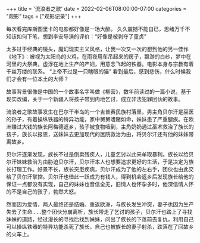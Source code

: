 +++
title = '流浪者之歌'
date = 2022-02-06T08:00:00-07:00
categories = "观影"
tags = ["观影记录"]
+++

每次看完库斯图里卡的电影都好像是一场大醉。
久久震撼不能自已，思绪万千不知该如何下笔，想到李安导演的评价：“好像是被剥夺了童贞”

太多过于经典的镜头，魔幻现实主义风格，让我一次又一次的想到他的另一佳作《地下》：被视为太阳鸟的火鸡，在雨夜用车吊起来的房子，飘渺的白纱，梦中在河里的大祭典，虚浮在地上生产的产妇，用意念飞起的铁器。电影本身与宗教有着千丝万缕的联系。
“上帝不过是一只瞎眼的猫”
看到最后，感到悲伤，什么时候我们才会有一位本土的大师？

故事背景很像是中国的一个故事名字叫做《柳营》，数年前读过的一篇小说，基于现实改编，关于一个新疆人将孩子带到内地乞讨，成立非法犯罪团伙的故事。

流浪者之歌故事发生在巴尔干半岛的一个吉普赛民族村落里，男主角贝尔汗是巫医的孙子，有着操纵铁器的特异功能，家中舅舅嗜赌如命，妹妹患了严重腿疾。在欧洲赚过大钱的族长阿梅德返乡，孩子被食物噎到，主角奶奶通过巫术救治了族长的孩子，族长以报恩，送妹妹去更加现代的医院救治为由，将贝尔汗还有他的妹妹带离故乡。

贝尔汗逐渐发现，族长不过是倒卖残疾人，儿童乞讨以此来牟取暴利。族长以给贝尔汗妹妹救治为由胁迫贝尔汗，贝尔汗本人也想要追求更好的生活，于是决定为族长打理工作。好景不长，族长突患疾病，贝尔汗成为了他的左右手，团伙也由此交给了贝尔汗掌控。贝尔汗也借此一跃成为有钱人，得到机会返乡后发现族长给他的保证一点都没有实现，自己的妹妹也音信全无，旧情人也怀孕多时，他深信情人怀的不是自己的孩子，勃然大怒。

然而因为爱情，两人最终还是结婚。重返欧洲，与族长发生冲突，妻子也因为生产失去了生命……整个团伙分崩离析，族长带走了乞讨的孩子，贝尔汗也踏上了寻找妹妹的道路，经过漫长的寻找后找到妹妹，问出了族长的下落前去复仇，利用自己可以操纵铁器的特异功能杀死了族长，自己也被族长的妻子射杀，跌落在了回故乡的火车上。